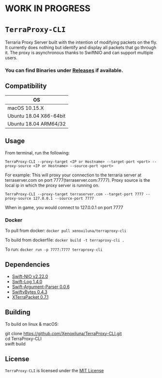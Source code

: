 # WORK IN PROGRESS
# `TerraProxy-CLI`
Terraria Proxy Server built with the intention of modifying packets on the fly. It currently does nothing but identify and display all packets that go through it. The proxy is asynchronous thanks to SwiftNIO and can support multiple users.
  
### You can find Binaries under [Releases](https://github.com/Xenoxiluna/TerraProxy-CLI/releases) if available.

## Compatibility
| OS |
|---|
| macOS 10.15.X |
| Ubuntu 18.04 X86-64bit |
| Ubuntu 18.04 ARM64/32 |

 ## Usage
 From terminal, run the following:
 
 `TerraProxy-CLI --proxy-target <IP or Hostname> --target-port <port> --proxy-source <IP or Hostname> --source-port <port>`
 
 For example:
 This will proxy your connection to the terraria server at terraserver.com on port 7777(terraserver.com:7777). Proxy source is the local ip in which the proxy server is running on. 
 
 `TerraProxy-CLI --proxy-target terraserver.com --target-port 7777 --proxy-source 127.0.0.1 --source-port 7777`
 
 When in game, you would connect to 127.0.0.1 on port 7777
 
 ### Docker
 To pull from docker:
 `docker pull xenoxiluna/terraproxy-cli`
 
 To build from dockerfile:
 `docker build -t terraproxy-cli .`
 
 To run:
 `docker run -p 7777:7777 terraproxy-cli`
 
 ## Dependencies

- [Swift-NIO v2.22.0](https://github.com/apple/swift-nio)
- [Swift-Log 1.4.0](https://github.com/apple/swift-log)
- [Swift-Argument-Parser 0.0.6](https://github.com/apple/swift-argument-parser)
- [SwiftyBytes 0.4.3](https://github.com/Xenoxiluna/SwiftyBytes)
- [XTerraPacket 0.7.1](https://github.com/Xenoxiluna/XTerraPacket)

 ## Building
 To build on linux & macOS:
 
 git clone https://github.com/Xenoxiluna/TerraProxy-CLI.git<br/>
 cd TerraProxy-CLI<br/>
 swift build

 ## License

 `TerraProxy-CLI` is licensed under the [MIT License](LICENSE)

